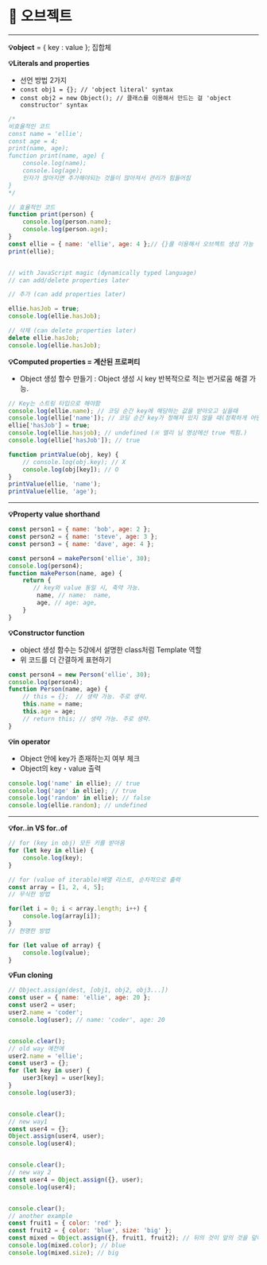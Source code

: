# 🚕 오브젝트

****

**💡object** = { key : value }; 집합체



**💡Literals and properties**

* 선언 방법 2가지
* `const obj1 = {}; // 'object literal' syntax`
* `const obj2 = new Object(); // 클래스를 이용해서 만드는 걸 'object constructor' syntax`

```javascript
/*
비효율적인 코드
const name = 'ellie';
const age = 4;
print(name, age);
function print(name, age) {
    console.log(name);
    console.log(age);
    인자가 많아지면 추가해야되는 것들이 많아져서 관리가 힘들어짐
}
*/

// 효율적인 코드
function print(person) {
    console.log(person.name);
    console.log(person.age);
}
const ellie = { name: 'ellie', age: 4 };// {}를 이용해서 오브젝트 생성 가능
print(ellie);


// with JavaScript magic (dynamically typed language)
// can add/delete properties later

// 추가 (can add properties later)

ellie.hasJob = true;
console.log(ellie.hasJob);

// 삭제 (can delete properties later)
delete ellie.hasJob;
console.log(ellie.hasJob);
```



**💡Computed properties = 계산된 프로퍼티**

* Object 생성 함수 만들기 : Object 생성 시 key 반복적으로 적는 번거로움 해결 가능.

```javascript
// Key는 스트링 타입으로 해야함
console.log(ellie.name); // 코딩 순간 key에 해당하는 값을 받아오고 싶을때
console.log(ellie['name']); // 코딩 순간 key가 정해져 있지 않을 때(정확하게 어떤 키를 사용해야되는지 모를때)
ellie['hasJob'] = true;
console.log(ellie.hasjob); // undefined (※ 엘리 님 영상에선 true 찍힘.)
console.log(ellie['hasJob']); // true

function printValue(obj, key) {
    // console.log(obj.key); // X
    console.log(obj[key]); // O
}
printValue(ellie, 'name');
printValue(ellie, 'age');
```

****

**💡Property value shorthand**

```javascript
const person1 = { name: 'bob', age: 2 };
const person2 = { name: 'steve', age: 3 };
const person3 = { name: 'dave', age: 4 };

const person4 = makePerson('ellie', 30);
console.log(person4);
function makePerson(name, age) {
    return { 
       // key와 value 동일 시, 축약 가능.    
        name, // name:  name,
        age, // age: age,
    }
} 
```



**💡Constructor function**

* object 생성 함수는 5강에서 설명한 class처럼 Template 역할
* 위 코드를 더 간결하게 표현하기

```javascript
const person4 = new Person('ellie', 30);
console.log(person4);
function Person(name, age) {
    // this = {};  // 생략 가능. 주로 생략.
    this.name = name;
    this.age = age;    
    // return this; // 생략 가능. 주로 생략.
}
```



**💡in operator**

* Object 안에 key가 존재하는지 여부 체크
* Object의 key・value 출력

```javascript
console.log('name' in ellie); // true
console.log('age' in ellie); // true
console.log('random' in ellie); // false
console.log(ellie.random); // undefined
```

****

**💡for..in VS  for..of**

```javascript
// for (key in obj) 모든 키를 받아옴
for (let key in ellie) {
    console.log(key);
}

// for (value of iterable)배열 리스트, 순차적으로 출력
const array = [1, 2, 4, 5];
// 무식한 방법

for(let i = 0; i < array.length; i++) {
    console.log(array[i]);
}
// 현명한 방법

for (let value of array) {
    console.log(value);
}
```



**💡Fun cloning**

```javascript
// Object.assign(dest, [obj1, obj2, obj3...])
const user = { name: 'ellie', age: 20 };
const user2 = user;
user2.name = 'coder';
console.log(user); // name: 'coder', age: 20


console.clear();
// old way 예전에
user2.name = 'ellie';
const user3 = {};
for (let key in user) {
    user3[key] = user[key];
}
console.log(user3);


console.clear();
// new way1 
const user4 = {};
Object.assign(user4, user);
console.log(user4);


console.clear();
// new way 2
const user4 = Object.assign({}, user);
console.log(user4);


console.clear();
// another example
const fruit1 = { color: 'red' };
const fruit2 = { color: 'blue', size: 'big' };
const mixed = Object.assign({}, fruit1, fruit2); // 뒤의 것이 앞의 것을 덮어씀.
console.log(mixed.color); // blue
console.log(mixed.size); // big
```
